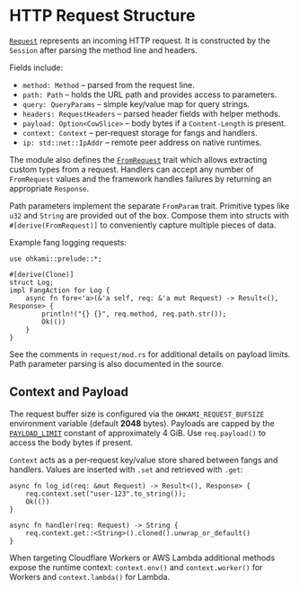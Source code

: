 # HTTP Request Structure

[`Request`](../ohkami-0.24/ohkami/src/request/mod.rs) represents an incoming
HTTP request. It is constructed by the `Session` after parsing the method line
and headers.

Fields include:

- `method: Method` – parsed from the request line.
- `path: Path` – holds the URL path and provides access to parameters.
- `query: QueryParams` – simple key/value map for query strings.
- `headers: RequestHeaders` – parsed header fields with helper methods.
- `payload: Option<CowSlice>` – body bytes if a `Content-Length` is present.
- `context: Context` – per‑request storage for fangs and handlers.
- `ip: std::net::IpAddr` – remote peer address on native runtimes.

The module also defines the
[`FromRequest`](../ohkami-0.24/ohkami/src/request/from_request.rs) trait which
allows extracting custom types from a request. Handlers can accept any number of
`FromRequest` values and the framework handles failures by returning an
appropriate `Response`.

Path parameters implement the separate `FromParam` trait.  Primitive types like
`u32` and `String` are provided out of the box.  Compose them into structs with
`#[derive(FromRequest)]` to conveniently capture multiple pieces of data.

Example fang logging requests:

```rust,no_run
use ohkami::prelude::*;

#[derive(Clone)]
struct Log;
impl FangAction for Log {
    async fn fore<'a>(&'a self, req: &'a mut Request) -> Result<(), Response> {
        println!("{} {}", req.method, req.path.str());
        Ok(())
    }
}
```

See the comments in `request/mod.rs` for additional details on payload limits.
Path parameter parsing is also documented in the source.

## Context and Payload

The request buffer size is configured via the `OHKAMI_REQUEST_BUFSIZE` environment
variable (default **2048** bytes). Payloads are capped by the
[`PAYLOAD_LIMIT`](../ohkami-0.24/ohkami/src/request/mod.rs) constant of
approximately 4&nbsp;GiB. Use `req.payload()` to access the body bytes if present.

`Context` acts as a per‑request key/value store shared between fangs and
handlers. Values are inserted with `.set` and retrieved with `.get`:

```rust,no_run
async fn log_id(req: &mut Request) -> Result<(), Response> {
    req.context.set("user-123".to_string());
    Ok(())
}

async fn handler(req: Request) -> String {
    req.context.get::<String>().cloned().unwrap_or_default()
}
```

When targeting Cloudflare Workers or AWS Lambda additional methods expose the
runtime context:
`context.env()` and `context.worker()` for Workers and `context.lambda()` for
Lambda.

